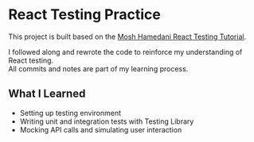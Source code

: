 # React Testing Practice

This project is built based on the [Mosh Hamedani React Testing Tutorial](https://github.com/mosh-hamedani/react-testing-starter).

I followed along and rewrote the code to reinforce my understanding of React testing.  
All commits and notes are part of my learning process.

## What I Learned
- Setting up testing environment
- Writing unit and integration tests with Testing Library
- Mocking API calls and simulating user interaction
